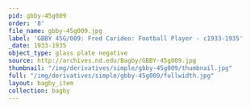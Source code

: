 ```yaml
---
pid: gbby-45g009
order: '8'
file_name: gbby-45g009.jpg
label: 'GBBY 45G/009: Fred Carideo: Football Player - c1933-1935'
_date: 1933-1935
object_type: glass plate negative
source: http://archives.nd.edu/Bagby/GBBY-45g009.jpg
thumbnail: "/img/derivatives/simple/gbby-45g009/thumbnail.jpg"
full: "/img/derivatives/simple/gbby-45g009/fullwidth.jpg"
layout: bagby_item
collection: bagby
---
```

